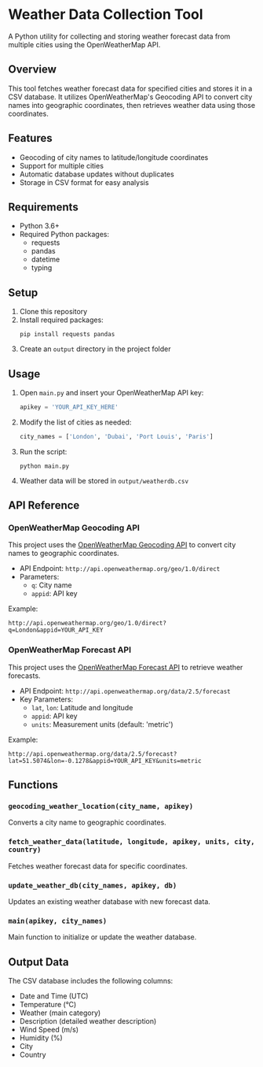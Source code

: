 # Weather Data Collection Tool

A Python utility for collecting and storing weather forecast data from multiple cities using the OpenWeatherMap API.

## Overview

This tool fetches weather forecast data for specified cities and stores it in a CSV database. It utilizes OpenWeatherMap's Geocoding API to convert city names into geographic coordinates, then retrieves weather data using those coordinates.

## Features

- Geocoding of city names to latitude/longitude coordinates
- Support for multiple cities
- Automatic database updates without duplicates
- Storage in CSV format for easy analysis

## Requirements

- Python 3.6+
- Required Python packages:
  - requests
  - pandas
  - datetime
  - typing

## Setup

1. Clone this repository
2. Install required packages:
   ```
   pip install requests pandas
   ```
3. Create an `output` directory in the project folder

## Usage

1. Open `main.py` and insert your OpenWeatherMap API key:
   ```python
   apikey = 'YOUR_API_KEY_HERE'
   ```

2. Modify the list of cities as needed:
   ```python
   city_names = ['London', 'Dubai', 'Port Louis', 'Paris']
   ```

3. Run the script:
   ```
   python main.py
   ```

4. Weather data will be stored in `output/weatherdb.csv`

## API Reference

### OpenWeatherMap Geocoding API

This project uses the [OpenWeatherMap Geocoding API](https://openweathermap.org/api/geocoding-api) to convert city names to geographic coordinates.

- API Endpoint: `http://api.openweathermap.org/geo/1.0/direct`
- Parameters:
  - `q`: City name
  - `appid`: API key

Example:
```
http://api.openweathermap.org/geo/1.0/direct?q=London&appid=YOUR_API_KEY
```

### OpenWeatherMap Forecast API

This project uses the [OpenWeatherMap Forecast API](https://openweathermap.org/forecast5) to retrieve weather forecasts.

- API Endpoint: `http://api.openweathermap.org/data/2.5/forecast`
- Key Parameters:
  - `lat`, `lon`: Latitude and longitude
  - `appid`: API key
  - `units`: Measurement units (default: 'metric')

Example:
```
http://api.openweathermap.org/data/2.5/forecast?lat=51.5074&lon=-0.1278&appid=YOUR_API_KEY&units=metric
```

## Functions

### `geocoding_weather_location(city_name, apikey)`
Converts a city name to geographic coordinates.

### `fetch_weather_data(latitude, longitude, apikey, units, city, country)`
Fetches weather forecast data for specific coordinates.

### `update_weather_db(city_names, apikey, db)`
Updates an existing weather database with new forecast data.

### `main(apikey, city_names)`
Main function to initialize or update the weather database.

## Output Data

The CSV database includes the following columns:

- Date and Time (UTC)
- Temperature (°C)
- Weather (main category)
- Description (detailed weather description)
- Wind Speed (m/s)
- Humidity (%)
- City
- Country

